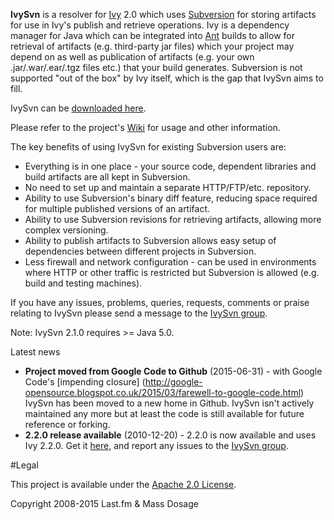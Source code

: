 **IvySvn** is a resolver for [Ivy](http://ant.apache.org/ivy/) 2.0 which uses [Subversion](http://subversion.tigris.org/) for storing artifacts for use in Ivy's publish and retrieve 
operations. Ivy is a dependency manager for Java which can be integrated into [Ant](http://ant.apache.org) builds to allow for retrieval of artifacts (e.g. third-party jar files) 
which your project may depend on as well as publication of artifacts (e.g. your own .jar/.war/.ear/.tgz files etc.) that your build generates. Subversion is not supported "out of the 
box" by Ivy itself, which is the gap that IvySvn aims to fill.

IvySvn can be [downloaded here](https://code.google.com/p/ivysvn/downloads/list).

Please refer to the project's [Wiki](https://github.com/massdosage/ivysvn/wiki) for usage and other information.

The key benefits of using IvySvn for existing Subversion users are:

* Everything is in one place - your source code, dependent libraries and build artifacts are all kept in Subversion.
* No need to set up and maintain a separate HTTP/FTP/etc. repository.
* Ability to use Subversion's binary diff feature, reducing space required for multiple published versions of an artifact.
* Ability to use Subversion revisions for retrieving artifacts, allowing more complex versioning.
* Ability to publish artifacts to Subversion allows easy setup of dependencies between different projects in Subversion.
* Less firewall and network configuration - can be used in environments where HTTP or other traffic is restricted but Subversion is allowed (e.g. build and testing machines). 

If you have any issues, problems, queries, requests, comments or praise relating to IvySvn please send a message to the [IvySvn group](http://groups.google.com/group/ivysvn).

Note: IvySvn 2.1.0 requires >= Java 5.0.

Latest news

* **Project moved from Google Code to Github** (2015-06-31) - with Google Code's [impending closure] (http://google-opensource.blogspot.co.uk/2015/03/farewell-to-google-code.html) 
IvySvn has been moved to a new home in Github. IvySvn isn't actively maintained any more but at least the code is still available for future reference or forking. 
* **2.2.0 release available** (2010-12-20) - 2.2.0 is now available and uses Ivy 2.2.0. Get it [here](http://code.google.com/p/ivysvn/downloads/list), and report any issues to the 
[IvySvn group](http://groups.google.com/group/ivysvn).

#Legal

This project is available under the [Apache 2.0 License](http://www.apache.org/licenses/LICENSE-2.0.html).

Copyright 2008-2015 Last.fm & Mass Dosage

